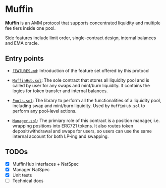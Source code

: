 # Muffin

**Muffin** is an AMM protocol that supports concentrated liquidity and multiple fee tiers inside one pool.

Side features include limit order, single-contract design, internal balances and EMA oracle.

## Entry points

- [`FEATURES.md`](./FEATURES.md): Introduction of the feature set offered by this protocol

- [`MuffinHub.sol`](./contracts/MuffinHub.sol): The sole contract that stores all liquidity pool and is called by user for any swaps and mint/burn liquidity. It contains the logics for token transfer and internal balances.

- [`Pools.sol`](./contracts/libraries/Pools.sol): The library to perform all the functionalities of a liquidity pool, including swap and mint/burn liquidity. Used by `MuffinHub.sol` to perform any pool-level actions.

- [`Manager.sol`](./contracts/periphery/Manager.sol): The primiary role of this contract is a position manager, i.e. wrapping positions into ERC721 tokens. It also routes token deposit/withdrawal and swaps for users, so users can use the same internal account for both LP-ing and swapping.

## TODOs

- [x] MuffinHub interfaces + NatSpec
- [x] Manager NatSpec
- [x] Unit tests
- [ ] Technical docs
